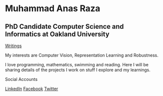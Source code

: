 # Muhammad Anas Raza

## PhD Candidate Computer Science and Informatics at Oakland University

[Writings](writings.md)


My interests are Computer Vision, Representation Learning and Robustness. 

I love programming, mathematics, swimming and reading. Here I will be sharing details of the projects I work on stuff I explore and my learnings. 

Social Accounts 

[LinkedIn](https://linkedin.com/in/memanasraza) [Facebook](https://facebook.com/anas.init) [Twitter](https://twitter.com/anas_raza_m) 
